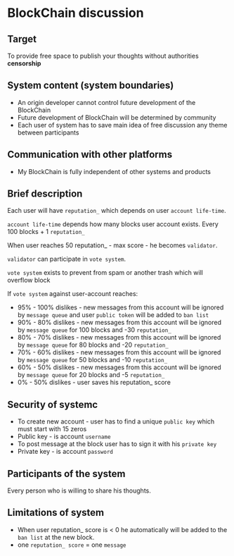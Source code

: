 # BlockChain discussion

## Target
To provide free space to publish your thoughts without authorities <b>censorship</b>

## System content (system boundaries)
- An origin developer cannot control future development of the BlockChain
- Future development of BlockChain will be determined by community
- Each user of system has to save main idea of free discussion any theme between participants
## Communication with other platforms
- My BlockChain is fully independent of other systems and products
## Brief description
Each user will have `reputation_` which depends on user `account life-time`. 

`account life-time` depends how many blocks user account exists. Every 100 blocks + 1 `reputation_`

When user reaches 50 reputation_ - max score - he becomes `validator`.

`validator` can participate in `vote system`.

`vote system` exists to prevent from spam or another trash which will overflow block

If `vote system` against user-account reaches:
- 95% - 100% dislikes - new messages from this account will be ignored by `message queue` and user `public token` will be added to `ban list`
- 90% - 80% dislikes - new messages from this account will be ignored by `message queue` for 100 blocks and -30 `reputation_`
- 80% - 70% dislikes - new messages from this account will be ignored by `message queue` for 80 blocks and -20 `reputation_`
- 70% - 60% dislikes - new messages from this account will be ignored by `message queue` for 50 blocks and -10 `reputation_`
- 60% - 50% dislikes - new messages from this account will be ignored by `message queue` for 20 blocks and -5 `reputation_`
- 0% - 50% dislikes - user saves his reputation_ score

## Security of systemc
- To create new account - user has to find a unique `public key` which must start with 15 zeros
- Public key - is account `username`
- To post message at the block user has to sign it with his `private key`
- Private key - is account `password`

## Participants of the system
Every person who is willing to share his thoughts.

## Limitations of system
- When user reputation_ score is < 0 he automatically will be added to the `ban list` at the new block.
- one `reputation_ score` = one `message`
